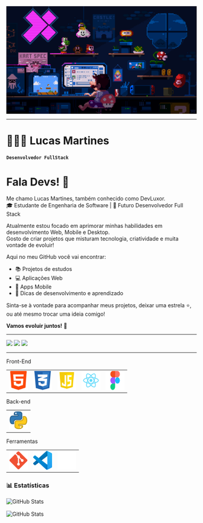 <!-- Imagem no topo do Site -->
<div>
<img align="center" alt="Header" src="https://github.com/DevLuxor08/DevLuxor08/blob/main/GIF/GifMario.gif" />
</div>

<!-- Barra de Enfeite -->
<div><hr></div>

<!-- Nome em Destaque -->
# 👩🏻‍💻 Lucas  Martines

<!-- Destaque em borda -->
**`Desenvolvedor FullStack`**

 <!-- Texto informativo -->
<div>

# Fala Devs! 👋

Me chamo Lucas Martines, também conhecido como DevLuxor.<br>🎓 Estudante de Engenharia de Software | 🚀 Futuro Desenvolvedor Full Stack

Atualmente estou focado em aprimorar minhas habilidades em desenvolvimento Web, Mobile e Desktop.  
Gosto de criar projetos que misturam tecnologia, criatividade e muita vontade de evoluir!

Aqui no meu GitHub você vai encontrar:
- 📚 Projetos de estudos
- 💻 Aplicações Web
- 📱 Apps Mobile
- 📌 Dicas de desenvolvimento e aprendizado

Sinta-se à vontade para acompanhar meus projetos, deixar uma estrela ⭐, ou até mesmo trocar uma ideia comigo!

**Vamos evoluir juntos!** 🚀
</div>

<!-- Barra de Enfeite -->
<div><hr></div>
<!-- REDES SOCIAIS -->
<div>
 <a href = "mailto:devluxor@outlook.com"><img src="https://img.shields.io/badge/-Gmail-%23333?style=for-the-badge&logo=gmail&logoColor=white" target="_blank"></a>
 <a href="https://www.linkedin.com/in/lucas-silva-martines/" target="_blank"><img src="https://img.shields.io/badge/-LinkedIn-%230077B5?style=for-the-badge&logo=linkedin&logoColor=white" target="_blank"></a>
 <a href="https://discord.gg/NykaiLux_#7875" target="_blank"><img src="https://img.shields.io/badge/Discord-7289DA?style=for-the-badge&logo=discord&logoColor=white" target="_blank"></a>
</div>

<!-- Barra de Enfeite -->
<div><hr></div>

<!-- Front-End -->
<div>
Front-End
<table>
<tr>
 
<td><a href="https://www.w3schools.com/html/" target=”_blank”><img src="https://github.com/DevLuxor08/DevLuxor08/blob/main/img/HTML1.png?raw=true" width="50px" height="50px"/></td>
<td><a href="https://www.w3schools.com/css/" target=”_blank”><img src="https://github.com/DevLuxor08/DevLuxor08/blob/main/img/css3.png?raw=true" width="50px" height="50px"/></td>
<td><a href="https://www.w3schools.com/js/default.asp/" target=”_blank”><img src="https://github.com/DevLuxor08/DevLuxor08/blob/main/img/js.png?raw=true" width="50px" height="50px"/></td>
<td><a href="https://pt-br.react.dev/" target=”_blank”><img src="https://github.com/DevLuxor08/DevLuxor08/blob/main/img/react.png" width="50px" height="50px"/></td>
 <td><a href="https://www.figma.com/pt-br/" target=”_blank”><img src="https://github.com/DevLuxor08/DevLuxor08/blob/main/img/FigmaLogo.png" width="50px" height="50px"/></td>
</tr>
</table>
</div>

<!-- Back-End -->
<div>
 <table>
<!-- GIF Rotativo -->
 Back-end
<td><a href="https://www.python.org/" target=”_blank”><img src="https://github.com/DevLuxor08/DevLuxor08/blob/main/img/python.png?raw=true" width="50px" height="50px"/></td>
 
 </table>
</div>

<!-- Ferramentas -->
<div>
 <table>
  Ferramentas
  <td><a href="https://git-scm.com/" target=”_blank”><img src="https://github.com/DevLuxor08/DevLuxor08/blob/main/img/GitPng.png?raw=true" width="50px" height="50px"/></td>
  <td><a href="https://code.visualstudio.com/" target=”_blank”><img src="https://github.com/DevLuxor08/DevLuxor08/blob/main/img/VisualStudioIconPng.png?raw=true" width="50px" height="50px"/></td>
   <td><a href="https://github.com" target=”_blank”><img src="https://github.com/DevLuxor08/DevLuxor08/blob/main/img/github2.png?raw=true" width="50px" height="50px"/></td> 
 </table>
</div>

<!-- Linguagens Usadas - Demonstrativo -->
### 📊 Estatísticas

<p>
  <img 
    align="center" 
    alt="GitHub Stats" 
    height="200" 
    style="padding-right: 10px;" 
    src="https://github-readme-stats.vercel.app/api?username=Devluxor08&show_icons=true&theme=tokyonight&include_all_commits=true&locale=pt-br" 
  />

<img 
      align="Center" 
      alt="GitHub Stats" 
      height="200" 
      src="https://github-readme-stats.vercel.app/api/top-langs/?username=Devluxor08&theme=tokyonight&layout=compact&custom_title=Tecnologias&langs_count=9" 
  />

</p>
